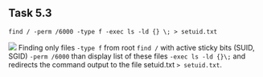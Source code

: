 ## Task 5.3

```
find / -perm /6000 -type f -exec ls -ld {} \; > setuid.txt
```
![](https://i.imgur.com/IXpZSeZ.png)
Finding only files ```-type f``` from root ```find /```  with active sticky bits (SUID, SGID) ```-perm /6000``` than display list of these files ```-exec ls -ld {}\;``` and redirects the command output to the file setuid.txt ```> setuid.txt```.
